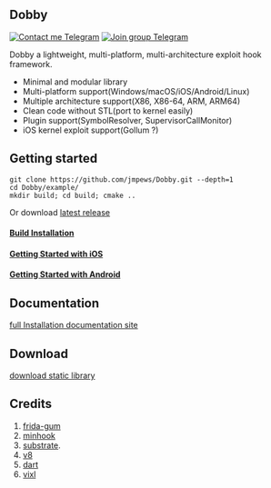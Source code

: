 ## Dobby 

[![Contact me Telegram](https://img.shields.io/badge/Contact%20me-Telegram-blue.svg)](https://t.me/IOFramebuffer) [![Join group Telegram](https://img.shields.io/badge/Join%20group-Telegram-brightgreen.svg)](https://t.me/dobby_group)  

Dobby a lightweight, multi-platform, multi-architecture exploit hook framework.

- Minimal and modular library
- Multi-platform support(Windows/macOS/iOS/Android/Linux)
- Multiple architecture support(X86, X86-64, ARM, ARM64)
- Clean code without STL(port to kernel easily)
- Plugin support(SymbolResolver, SupervisorCallMonitor)
- iOS kernel exploit support(Gollum ?)

## Getting started

```
git clone https://github.com/jmpews/Dobby.git --depth=1
cd Dobby/example/
mkdir build; cd build; cmake ..
```

Or download [latest release](https://github.com/jmpews/Dobby/releases/tag/latest)

#### [Build Installation](docs/build-documentation.md)

#### [Getting Started with iOS](docs/get-started-ios.md)

#### [Getting Started with Android](docs/get-started-android.md)

## Documentation

[full Installation documentation site](https://jmpews.github.io/Dobby/#/)

## Download

[download static library](https://github.com/jmpews/Dobby/releases/tag/latest)

## Credits

1. [frida-gum](https://github.com/frida/frida-gum)
2. [minhook](https://github.com/TsudaKageyu/minhook)
3. [substrate](https://github.com/jevinskie/substrate).
4. [v8](https://github.com/v8/v8)
5. [dart](https://github.com/dart-lang/sdk)
6. [vixl](https://git.linaro.org/arm/vixl.git)
